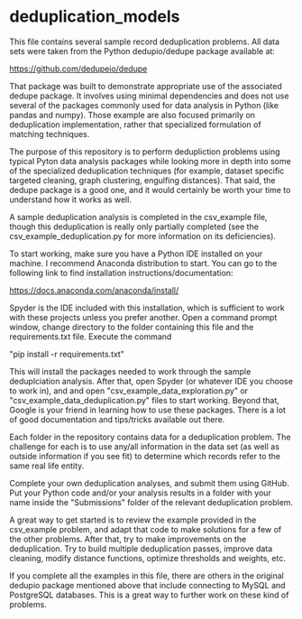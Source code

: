 # deduplication_models

This file contains several sample record deduplication problems.  All data sets
were taken from the Python dedupio/dedupe package available at:

https://github.com/dedupeio/dedupe

That package was built to demonstrate appropriate use of the associated dedupe
package.  It involves using minimal dependencies and does not use several of
the packages commonly used for data analysis in Python (like pandas and numpy).
Those example are also focused primarily on deduplication implementation, rather
that specialized formulation of matching techniques.

The purpose of this repository is to perform dedupliction problems using typical
Pyton data analysis packages while looking more in depth into some of the
specialized deduplication techniques (for example, dataset specific targeted
cleaning, graph clustering, engulfing distances).  That said, the dedupe package
is a good one, and it would certainly be worth your time to understand how it
works as well.

A sample deduplication analysis is completed in the csv_example file, though
this deduplication is really only partially completed (see the
csv_example_deduplication.py for more information on its deficiencies).

To start working, make sure you have a Python IDE installed on your machine.  I
recommend Anaconda distribution to start.  You can go to the following link to
find installation instructions/documentation:

https://docs.anaconda.com/anaconda/install/

Spyder is the IDE included with this installation, which is sufficient to work
with these projects unless you prefer another.  Open a command prompt window, 
change directory to the folder containing this file and the requirements.txt 
file.  Execute the command

"pip install -r requirements.txt"

This will install the packages needed to work through the sample deduplciation
analysis.  After that, open Spyder (or whatever IDE you choose to work in), and
and open "csv_example_data_exploration.py" or "csv_example_data_deduplication.py"
files to start working.  Beyond that, Google is your friend in learning how to
use these packages.  There is a lot of good documentation and tips/tricks
available out there.

Each folder in the repository contains data for a deduplication problem.  The
challenge for each is to use any/all information in the data set (as well as
outside information if you see fit) to determine which records refer to the
same real life entity.

Complete your own deduplication analyses, and submit them using GitHub.  Put
your Python code and/or your analysis results in a folder with your name inside
the "Submissions" folder of the relevant deduplication problem.

A great way to  get started is to review the example provided in the csv_example
problem, and adapt that code to make solutions for a few of the other problems.
After that, try to make improvements on the deduplication.  Try to build
multiple deduplication passes, improve data cleaning, modify distance functions,
optimize thresholds and weights, etc.

If you complete all the examples in this file, there are others in the original
dedupio package mentioned above that include connecting to MySQL and PostgreSQL
databases.  This is a great way to further work on these kind of problems.
